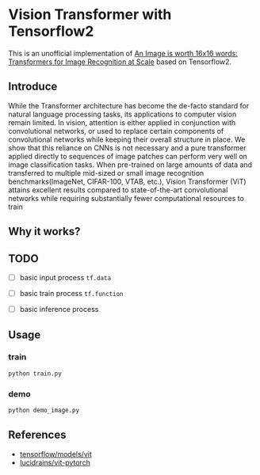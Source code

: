# Vision Transformer with Tensorflow2
This is an unofficial implementation of [An Image is worth 16x16 words: Transformers for Image Recognition at Scale](https://arxiv.org/pdf/2010.11929v2.pdf) based on Tensorflow2. <br>

## Introduce
While the Transformer architecture has become the de-facto standard for natural language processing tasks, its applications to computer vision remain limited. In vision, attention is either applied in conjunction with convolutional networks, or used to replace certain components of convolutional networks while keeping their overall structure in place. We show that this reliance on CNNs is not necessary and a pure transformer applied directly to sequences of image patches can perform very well on image classification tasks. When pre-trained on large amounts of data and transferred to multiple mid-sized or small image recognition benchmarks(ImageNet, CIFAR-100, VTAB, etc.), Vision Transformer (ViT) attains excellent results compared to state-of-the-art convolutional networks while requiring substantially fewer computational resources to train

## Why it works?

## TODO
- [ ] basic input process `tf.data`
- [ ] basic train process `tf.function`
- [ ] basic inference process


## Usage

### train
```python
python train.py
```

### demo
```python
python demo_image.py
```

## References
- [tensorflow/models/vit](https://github.com/tensorflow/models/blob/master/official/projects/vit/modeling/vit.py)
- [lucidrains/vit-pytorch](https://github.com/lucidrains/vit-pytorch/blob/main/vit_pytorch/vit.py)
